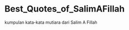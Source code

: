 Best_Quotes_of_SalimAFillah
===========================

kumpulan kata-kata mutiara dari Salim A Fillah
